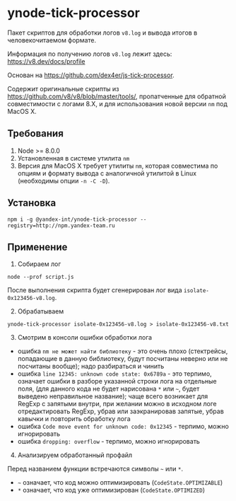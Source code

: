 # ynode-tick-processor

Пакет скриптов для обработки логов `v8.log` и вывода итогов в человекочитаемом формате.

Информация по получению логов `v8.log` лежит здесь: https://v8.dev/docs/profile

Основан на https://github.com/dex4er/js-tick-processor.

Содержит оригинальные скрипты из https://github.com/v8/v8/blob/master/tools/, пропатченные для обратной совместимости с логами 8.X, и для использования новой версии `nm` под MacOS X.

## Требования

1. Node >= 8.0.0
2. Установленная в системе утилита `nm`
3. Версия для MacOS X требует утилиты `nm`, которая совместима по опциям и формату вывода с аналогичной утилитой в Linux (необходимы опции `-n -C -D`).

## Установка

```shell
npm i -g @yandex-int/ynode-tick-processor --registry=http://npm.yandex-team.ru
```

## Применение

1. Собираем лог

```console
node --prof script.js
```

После выполнения скрипта будет сгенерирован лог вида `isolate-0x123456-v8.log`.

2. Обрабатываем

```console
ynode-tick-processor isolate-0x123456-v8.log > isolate-0x123456-v8.txt
```

3. Смотрим в консоли ошибки обработки лога

- ошибка `nm не может найти библиотеку` - это очень плохо (стектрейсы, попадающие в данную библиотеку,
  будут посчитаны неверно или не посчитаны вообще); надо разбираться и чинить
- ошибка `line 12345: unknown code state: 0x6789a` - это терпимо, означает ошибки в разборе указанной строки лога
  на отдельные поля, (для данного кода не будет нарисована `*` или `~`, будет выведено неправильное название);
  чаще всего возникает для RegExp с запятыми внутри, при желании можно в исходном логе отредактировать RegExp,
  убрав или заэкранировав запятые, убрав кавычки и повторить обработку лога
- ошибка `Code move event for unknown code: 0x12345` - терпимо, можно игнорировать
- ошибка `dropping: overflow` - терпимо, можно игнорировать

4. Анализируем обработанный профайл

Перед названием функции встречаются символы `~` или `*`.

- `~` означает, что код можно оптимизировать (`CodeState.OPTIMIZABLE`)
- `*` означает, что код уже оптимизирован (`CodeState.OPTIMIZED`)
